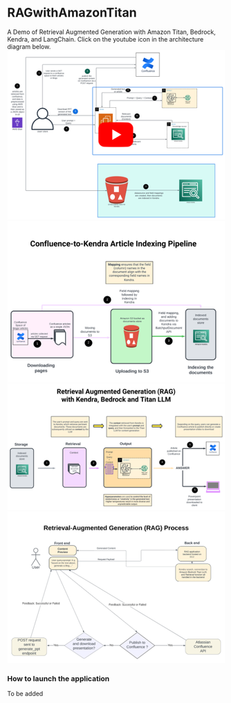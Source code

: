 # RAGwithAmazonTitan
A Demo of Retrieval Augmented Generation with Amazon Titan, Bedrock, Kendra, and LangChain. Click on the youtube icon in the architecture diagram below.
[![Watch the demo video](./Assets/full_architecture.png)](https://youtu.be/PagbmlEZcqw?si=WhmozazFerIr09fj')
![Kendra pipeline](./Assets/Kendra_Pipeline.png)
![RAG process](./Assets/_retrieval.png)
![ec2 app](./Assets/ec2_app.png)



### How to launch the application

To be added
